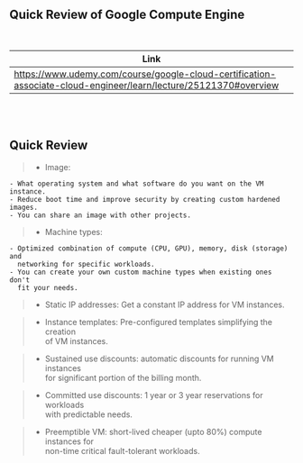 ## Quick Review of Google Compute Engine

<br />

| Link |
| ---- |
| https://www.udemy.com/course/google-cloud-certification-associate-cloud-engineer/learn/lecture/25121370#overview |

<br />
<br />



## Quick Review

> - Image:

```plaintext
- What operating system and what software do you want on the VM instance.
- Reduce boot time and improve security by creating custom hardened images.
- You can share an image with other projects.
```

> - Machine types:

```plaintext
- Optimized combination of compute (CPU, GPU), memory, disk (storage) and
  networking for specific workloads.
- You can create your own custom machine types when existing ones don't
  fit your needs.
```

> - Static IP addresses: Get a constant IP address for VM instances.

> - Instance templates: Pre-configured templates simplifying the creation <br />
    of VM instances.

> - Sustained use discounts: automatic discounts for running VM instances <br />
    for significant portion of the billing month.

> - Committed use discounts: 1 year or 3 year reservations for workloads <br />
    with predictable needs.

> - Preemptible VM: short-lived cheaper (upto 80%) compute instances for <br />
    non-time critical fault-tolerant workloads.
